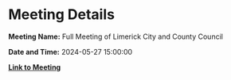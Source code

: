 # Meeting Details

**Meeting Name:** Full Meeting of Limerick City and County Council

**Date and Time:** 2024-05-27 15:00:00

**[Link to Meeting](https://www.limerick.ie/council/whats-on/full-meeting-of-limerick-city-and-county-council-7)**

